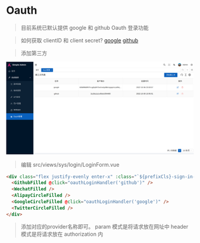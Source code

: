 # Oauth

> 目前系统已默认提供 google 和 github Oauth 登录功能

> 如何获取 clientID 和 client secret?
[google](https://developers.google.com/identity/protocols/oauth2)
[github](https://docs.github.com/en/developers/apps/building-oauth-apps/authorizing-oauth-apps)

> 添加第三方

![picture](../../assets/oauth_add_provider.png)

> 编辑 src/views/sys/login/LoginForm.vue

```html
<div class="flex justify-evenly enter-x" :class="`${prefixCls}-sign-in-way`">
  <GithubFilled @click="oauthLoginHandler('github')" />
  <WechatFilled />
  <AlipayCircleFilled />
  <GoogleCircleFilled @click="oauthLoginHandler('google')" />
  <TwitterCircleFilled />
</div>
```

> 添加对应的provider名称即可。
> param 模式是将请求放在网址中
> header 模式是将请求放在 authorization 内